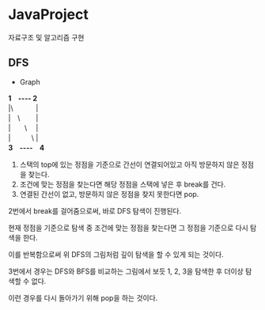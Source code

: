 # JavaProject
자료구조 및 알고리즘 구현


## DFS

- Graph

**1　----  2**            
|\　　　 |      
|　\　　 |      
|　　\　 |      
|　　　\ |      
**3　----　4**


1. 스택의 top에 있는 정점을 기준으로 간선이 연결되어있고 아직 방문하지 않은 정점을 찾는다.
2. 조건에 맞는 정점을 찾는다면 해당 정점을 스택에 넣은 후 break를 건다.
3. 연결된 간선이 없고, 방문하지 않은 정점을 찾지 못한다면 pop.


2번에서 break를 걸어줌으로써, 바로 DFS 탐색이 진행된다.

현재 정점을 기준으로 탐색 중 조건에 맞는 정점을 찾는다면 그 정점을 기준으로 다시 탐색을 한다.

이를 반복함으로써 위 DFS의 그림처럼 깊이 탐색을 할 수 있게 되는 것이다.

3번에서 경우는 DFS와 BFS를 비교하는 그림에서 보듯 1, 2, 3을 탐색한 후 더이상 탐색할 수 없다.

이런 경우를 다시 돌아가기 위해 pop을 하는 것이다.
